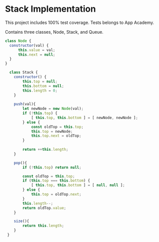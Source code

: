 # Stack Implementation
This project includes 100% test coverage. Tests belongs to App Academy.

Contains three classes, Node, Stack, and Queue. 

  ```js
  class Node {
    constructor(val) {
        this.value = val;
        this.next = null;
    }
}
```
   
```js
  class Stack {
    constructor() {
        this.top = null;
        this.bottom = null;
        this.length = 0;
    }
    
    push(val){
        let newNode = new Node(val);
        if (!this.top) {
            [ this.top, this.bottom ] = [ newNode, newNode ];
        } else {
            const oldTop = this.top;
            this.top = newNode;
            this.top.next = oldTop;
        }
        
        return ++this.length;
    }

    pop(){
        if (!this.top) return null;

        const oldTop = this.top;
        if (this.top === this.bottom) {
            [ this.top, this.bottom ] = [ null, null ];
        } else {
            this.top = oldTop.next;
        }
        this.length--;
        return oldTop.value;
    }

    size(){
        return this.length;
    }
 }
  ```
